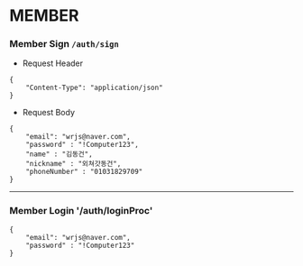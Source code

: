 # MEMBER

### Member Sign `/auth/sign`

- Request Header

```
{
    "Content-Type": "application/json"
}
```

- Request Body

```
{
    "email": "wrjs@naver.com",
    "password" : "!Computer123",
    "name" : "김동건",
    "nickname" : "외쳐갓동건",
    "phoneNumber" : "01031829709"
}
```

<hr />

### Member Login '/auth/loginProc'

```
{
    "email": "wrjs@naver.com",
    "password" : "!Computer123"
}
```